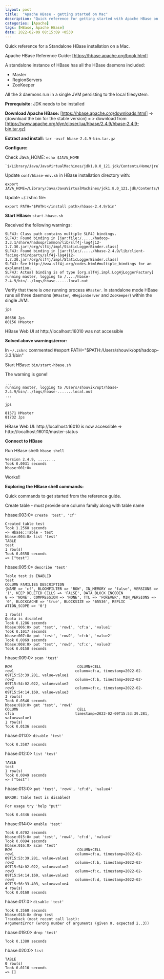 ```yaml
---
layout: post
title:  "Apache HBase - getting started on Mac"
description: "Quick reference for getting started with Apache HBase on a Mac" 
categories: [Apache]
tags: [HBase, Apache HBase]
date: 2022-02-09 08:15:09 +0530
---
```


Quick reference for a Standalone HBase installation on a Mac.

Apache HBase Reference Guide: [https://hbase.apache.org/book.html]

A standalone instance of HBase has all the HBase daemons included:
* Master
* RegionServers
* ZooKeeper 

All the 3 daemons run in a single JVM persisting to the local filesystem.

**Prerequisite:** JDK needs to be installed

**Download Apache HBase:**
[https://hbase.apache.org/downloads.html] => (download the bin for the stable version) = > download from [https://www.apache.org/dyn/closer.lua/hbase/2.4.9/hbase-2.4.9-bin.tar.gz]

**Extract and install:** `tar -xvzf hbase-2.4.9-bin.tar.gz`

**Configure:**

Check Java_HOME: `echo $JAVA_HOME`

    `$/Library/Java/JavaVirtualMachines/jdk1.8.0_121.jdk/Contents/Home/jre`

Update `conf/hbase-env.sh` in HBase installation directory with:

    export JAVA_HOME=/Library/Java/JavaVirtualMachines/jdk1.8.0_121.jdk/Contents/Home/jre

Update ~/.zshrc file:

    export PATH="$PATH:</install path>/hbase-2.4.9/bin"


**Start HBase:** `start-hbase.sh`

Received the following warnings:


    SLF4J: Class path contains multiple SLF4J bindings.
    SLF4J: Found binding in [jar:file:/...../hadoop-3.3.1/share/hadoop/common/lib/slf4j-log4j12-1.7.30.jar!/org/slf4j/impl/StaticLoggerBinder.class]
    SLF4J: Found binding in [jar:file:/...../hbase-2.4.9/lib/client-facing-thirdparty/slf4j-log4j12-1.7.30.jar!/org/slf4j/impl/StaticLoggerBinder.class]
    SLF4J: See http://www.slf4j.org/codes.html#multiple_bindings for an explanation.
    SLF4J: Actual binding is of type [org.slf4j.impl.Log4jLoggerFactory]
    running master, logging to /..../hbase-2.4.9/bin/../logs/hbase-.....local.out

Verify that there is _one_ running process `HMaster`. In standalone mode HBase runs all three daemons (`HMaster`, `HRegionServer` and `ZooKeeper`) within the single JVM. 

`jps`

    80356 Jps
    80156 HMaster

HBase Web UI at http://localhost:16010 was not accessible

**Solved above warnings/error:**

In `~/.zshrc` commented 
#export PATH="$PATH:/Users/shouvik/opt/hadoop-3.3.1/bin"

Start HBase: `bin/start-hbase.sh`

The warning is gone!

    ...
    running master, logging to /Users/shouvik/opt/hbase-2.4.9/bin/../logs/hbase-.......local.out
    ...


`jps`

    81571 HMaster
    81732 Jps

HBase Web UI: http://localhost:16010 is now accessible => http://localhost:16010/master-status


**Connect to HBase**

Run HBase shell: 
`hbase shell`

    Version 2.4.9, ........
    Took 0.0031 seconds                                                                                                          
    hbase:001:0> 

Works!!

**Exploring the HBase shell commands:**

Quick commands to get started from the reference guide.

Create table - must provide one column family along with table name

hbase:003:0> `create 'test', 'cf'`

    Created table test
    Took 1.2568 seconds                                                                                                          
    => Hbase::Table - test
    hbase:004:0> list 'test'
    TABLE                                                                                                                        
    test                                                                                                                         
    1 row(s)
    Took 0.0358 seconds                                                                                                          
    => ["test"]

hbase:005:0> `describe 'test'`

    Table test is ENABLED                                                                                                        
    test                                                                                                                         
    COLUMN FAMILIES DESCRIPTION                                                                                                  
    {NAME => 'cf', BLOOMFILTER => 'ROW', IN_MEMORY => 'false', VERSIONS => '1', KEEP_DELETED_CELLS => 'FALSE', DATA_BLOCK_ENCODIN
    G => 'NONE', COMPRESSION => 'NONE', TTL => 'FOREVER', MIN_VERSIONS => '0', BLOCKCACHE => 'true', BLOCKSIZE => '65536', REPLIC
    ATION_SCOPE => '0'}                                                                                                          

    1 row(s)
    Quota is disabled
    Took 0.1286 seconds                                                                                                          
    hbase:006:0> put 'test', 'row1', 'cf:a', 'value1'
    Took 0.1017 seconds                                                                                                          
    hbase:007:0> put 'test', 'row2', 'cf:b', 'value2'
    Took 0.0069 seconds                                                                                                          
    hbase:008:0> put 'test', 'row3', 'cf:c', 'value3'
    Took 0.0150 seconds                                                                                                          


hbase:009:0> `scan 'test'`

    ROW                              COLUMN+CELL                                                                                 
    row1                            column=cf:a, timestamp=2022-02-09T15:53:39.281, value=value1                                
    row2                            column=cf:b, timestamp=2022-02-09T15:54:02.022, value=value2                                
    row3                            column=cf:c, timestamp=2022-02-09T15:54:14.169, value=value3                                
    3 row(s)
    Took 0.0546 seconds                                                                                                          
    hbase:010:0> get 'test', 'row1'
    COLUMN                           CELL                                                                                        
    cf:a                            timestamp=2022-02-09T15:53:39.281, value=value1                                             
    1 row(s)
    Took 0.0136 seconds                                                                                                          

hbase:011:0> `disable 'test'`

    Took 0.3587 seconds                                                                                                          

hbase:012:0> `list 'test'`

    TABLE                                                                                                                        
    test                                                                                                                         
    1 row(s)
    Took 0.0049 seconds                                                                                                          
    => ["test"]

hbase:013:0> `put 'test', 'row4', 'cf:d', 'value4'`

    ERROR: Table test is disabled!

    For usage try 'help "put"'

    Took 0.4446 seconds                                                                                                          

hbase:014:0> `enable 'test'`

    Took 0.6702 seconds                                                                                                          
    hbase:015:0> put 'test', 'row4', 'cf:d', 'value4'
    Took 0.0094 seconds                                                                                                          
    hbase:016:0> scan 'test'
    ROW                              COLUMN+CELL                                                                                 
    row1                            column=cf:a, timestamp=2022-02-09T15:53:39.281, value=value1                                
    row2                            column=cf:b, timestamp=2022-02-09T15:54:02.022, value=value2                                
    row3                            column=cf:c, timestamp=2022-02-09T15:54:14.169, value=value3                                
    row4                            column=cf:d, timestamp=2022-02-09T15:56:33.403, value=value4                                
    4 row(s)
    Took 0.0160 seconds                                                                                                          

hbase:017:0> `disable 'test'`

    Took 0.3560 seconds                                                                                                          
    hbase:018:0> drop test
    Traceback (most recent call last):
    ArgumentError (wrong number of arguments (given 0, expected 2..3))

hbase:019:0> `drop 'test'`

    Took 0.1380 seconds                                                                                                          

hbase:020:0> `list`

    TABLE                                                                                                                        
    0 row(s)
    Took 0.0116 seconds                                                                                                          
    => []








